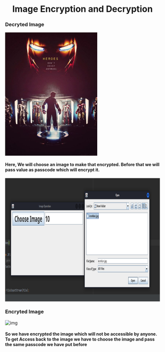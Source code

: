 <h1 align="center">Image Encryption and Decryption</h1>
<h3 >Decryted Image</h3>
<img align="center" alt="img" width="300" height="400" src="ironMan.jpg">
<h4 >Here, We will choose an image to make that encrypted. Before that we will pass value as passcode which will encrypt it.</h3>
<img align="center" alt="img2" width="700" height="400" src="Interface.png">
<h3 >Encryted Image</h3>
<img align="center" alt="img" width="300" height="400" src="ironManEncrypt.jpg">

<h4 >So we have encrypted the image which will not be accessible by anyone. To get Access back to the image we have to choose the image and pass the same passcode we have put before</h3>

